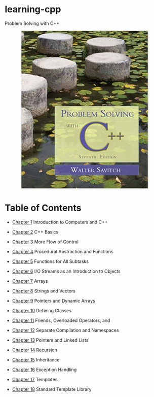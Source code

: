 # learning-cpp

Problem Solving with C++

 <p align='center'>
  <a href='https://dfini.com/'>
    <img src='coverimage.jpg' alt='screenshot' />
  </a>
</p>

# Table of Contents

* [Chapter 1](#demo) Introduction to Computers and C++

* [Chapter 2](#demo) C++ Basics

* [Chapter 3](#demo) More Flow of Control

* [Chapter 4](#demo) Procedural Abstraction and Functions

* [Chapter 5](#demo) Functions for All Subtasks

* [Chapter 6](#demo) I/O Streams as an Introduction to Objects

* [Chapter 7](#demo) Arrays

* [Chapter 8](#demo) Strings and Vectors

* [Chapter 9](#demo) Pointers and Dynamic Arrays

* [Chapter 10](#demo) Defining Classes

* [Chapter 11](#demo) Friends, Overloaded Operators, and

* [Chapter 12](#demo) Separate Compilation and Namespaces

* [Chapter 13](#demo) Pointers and Linked Lists

* [Chapter 14](#demo) Recursion

* [Chapter 15](#demo) Inheritance

* [Chapter 16](#demo) Exception Handling

* [Chapter 17](#demo) Templates

* [Chapter 18](#demo) Standard Template Library

